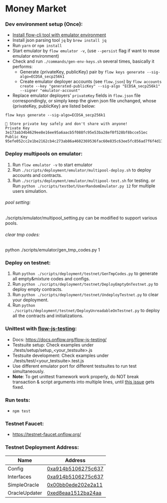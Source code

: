 # Money Market

### Dev environment setup (Once):
* [Install flow-cli tool with emulator environment](https://docs.onflow.org/flow-cli/install/)
* Install json parsing tool `jq` by `brew install jq`
* Run `yarn` or `npm install`
* Start emulator by `flow emulator -v`, (use `--persist` flag if want to reuse emulator environment)
* Check and run `./commands/gen-env-keys.sh` several times, basically it performs:
  - Generate {privateKey, publicKey} pair by `flow keys generate --sig-algo=ECDSA_secp256k1`
  - Create emulator deployer accounts (see `flow.json`) by `flow accounts create --key "generated-publicKey" --sig-algo "ECDSA_secp256k1" --signer "emulator-account"`
* Replace emulator deployers' `privateKey` fields in `flow.json` file correspondingly, or simply keep the given json file unchanged, whose {privateKey, publicKey} are listed below:
```
flow keys generate --sig-algo=ECDSA_secp256k1

🔴️ Store private key safely and don't share with anyone! 
Private Key 	 3e173ab34b4629ee8e16ee95a6aacb5f088fc95e53ba28ef0f528bf8bcce51ec 
Public Key 	 95efe052cc2e1be2162cb4c273ab86a4602369536fac60e835c63ee5fc856ad7f6f4d17eb505af54482caac0addeb9b2b24e7b44eb79cb02e19be106c1cbfd4f 
```


### Deploy multipools on emulator:
1. Run `flow emulator -v` to start emulator
2. Run `./scripts/deployment/emulator/multipool-deploy.sh` to deploy accounts and contracts.
3. Run `./scripts/deployment/emulator/multipool-test.sh` for testing.
   or Run `python ./scripts/testbot/UserRandomEmulator.py 12` for multiple users simulation.
###### pool setting:
./scripts/emulator/multipool_setting.py can be modified to support various pools.
###### clear tmp codes:
python ./scripts/emulator/gen_tmp_codes.py 1

### Deploy on testnet:
1. Run `python ./scripts/deployment/testnet/GenTmpCodes.py` to generate all empty&mixture codes and configs.
2. Run `python ./scripts/deployment/testnet/DeployEmptyOnTestnet.py` to deploy empty contracts.
3. Run `python ./scripts/deployment/testnet/UndeployTestnet.py` to clear your deployment.
4. Run `python ./scripts/deployment/testnet/DeployUnreadableOnTestnet.py` to deploy all the contracts and initializations.



### Unittest with [flow-js-testing](https://github.com/onflow/flow-js-testing):
* Docs: https://docs.onflow.org/flow-js-testing/
* Testsuite setup: Check examples under ./tests/setup/setup_\<your_testsuite\>.js
* Testsuite development: Check examples under ./tests/test/\<your_testsuite\>.test.js
* Use different emulator port for different testsuites to run test simultaneously.
* **Note**: To get unittest framework work properly, do NOT break transaction & script arguments into multiple lines, until [this issue](https://github.com/onflow/flow-cadut/issues/15) gets fixed.



### Run tests:
* `npm test`


### Testnet Faucet:
* https://testnet-faucet.onflow.org/


### Testnet Deployment Address:
| Name | Address |
| -------- | ------- |
| Config | [0xa914b5106275c637](https://testnet.flowscan.org/account/0xa914b5106275c637) |
| Interfaces | [0xa914b5106275c637](https://testnet.flowscan.org/account/0xa914b5106275c637) |
| SimpleOracle | [0x00bb0ede202e2a11](https://testnet.flowscan.org/account/0x00bb0ede202e2a11) |
| OracleUpdater | [0xed8eaa1512ba24aa](https://testnet.flowscan.org/account/0xed8eaa1512ba24aa) |
